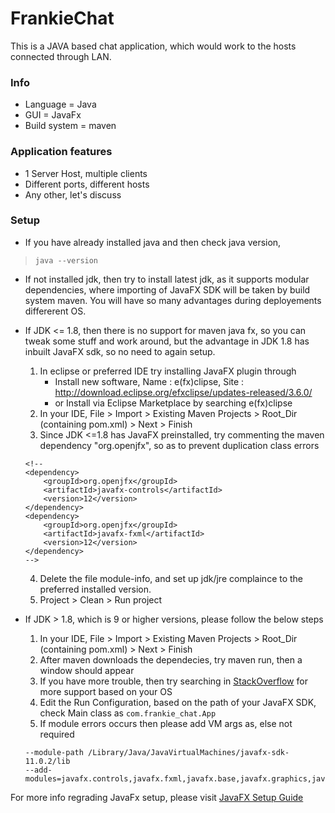 # FrankieChat
This is a JAVA based chat application, which would work to the hosts connected through LAN.

### Info
- Language = Java
- GUI = JavaFx
- Build system = maven

### Application features
- 1 Server Host, multiple clients
- Different ports, different hosts
- Any other, let's discuss

### Setup
- If you have already installed java and then check java version,
> `java --version`

- If not installed jdk, then try to install latest jdk, as it supports modular dependencies, where importing of JavaFX SDK will be taken by build system maven. You will have so many advantages during deployements differerent OS.

- If JDK <= 1.8, then there is no support for maven java fx, so you can tweak some stuff and work around, but the advantage in JDK 1.8 has inbuilt JavaFX sdk, so no need to again setup.
	1. In eclipse or preferred IDE try installing JavaFX plugin through
		- Install new software, Name : e(fx)clipse, Site : http://download.eclipse.org/efxclipse/updates-released/3.6.0/
		- or Install via Eclipse Marketplace by searching e(fx)clipse
	2. In your IDE, File > Import > Existing Maven Projects > Root_Dir (containing pom.xml) > Next > Finish
	3. Since JDK <=1.8 has JavaFX preinstalled, try commenting the maven dependency "org.openjfx", so as to prevent duplication class errors
	```
	<!--    
	<dependency>
	    <groupId>org.openjfx</groupId>
	    <artifactId>javafx-controls</artifactId>
	    <version>12</version>
	</dependency>
	<dependency>
		<groupId>org.openjfx</groupId>
		<artifactId>javafx-fxml</artifactId>
		<version>12</version>
	</dependency>
	-->    	
	```
	4. Delete the file module-info, and set up jdk/jre complaince to the preferred installed version.
	5. Project > Clean > Run project

- If JDK > 1.8, which is 9 or higher versions, please follow the below steps
	1. In your IDE, File > Import > Existing Maven Projects > Root_Dir (containing pom.xml) > Next > Finish
	2. After maven downloads the dependecies, try maven run, then a window should appear
	3. If you have more trouble, then try searching in [StackOverflow](https://stackoverflow.com/questions/51478675/error-javafx-runtime-components-are-missing-and-are-required-to-run-this-appli) for more support based on your OS
	4. Edit the Run Configuration, based on the path of your JavaFX SDK, check Main class as `com.frankie_chat.App`
	5. If module errors occurs then please add VM args as, else not required
	```
	--module-path /Library/Java/JavaVirtualMachines/javafx-sdk-11.0.2/lib
	--add-modules=javafx.controls,javafx.fxml,javafx.base,javafx.graphics,javafx.web
	```

For more info regrading JavaFx setup, please visit [JavaFX Setup Guide](https://openjfx.io/openjfx-docs/)


